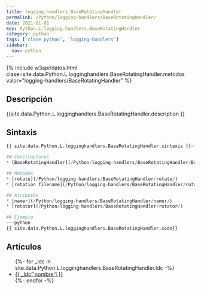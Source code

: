 ```yaml
---
title: logging.handlers.BaseRotatingHandler
permalink: /Python/logging-handlers/BaseRotatingHandler/
date: 2021-01-01
key: Python.L.logging.handlers.BaseRotatingHandler
category: python
tags: ['clase python', 'logging-handlers']
sidebar: 
  nav: python
---
```


{% include w3api/datos.html clase=site.data.Python.L.logginghandlers.BaseRotatingHandler.metodos valor="logging-handlers/BaseRotatingHandler" %}

## Descripción
{{site.data.Python.L.logginghandlers.BaseRotatingHandler.description }}

## Sintaxis
~~~python
{{ site.data.Python.L.logginghandlers.BaseRotatingHandler.sintaxis }}~~~

## Constructores
* [BaseRotatingHandler](/Python/logging-handlers/BaseRotatingHandler/BaseRotatingHandler/)

## Métodos
* [rotate](/Python/logging-handlers/BaseRotatingHandler/rotate/)
* [rotation_filename](/Python/logging-handlers/BaseRotatingHandler/rotation_filename/)

## Atributos
* [namer](/Python/logging-handlers/BaseRotatingHandler/namer/)
* [rotator](/Python/logging-handlers/BaseRotatingHandler/rotator/)

## Ejemplo
~~~python
{{ site.data.Python.L.logginghandlers.BaseRotatingHandler.code}}
~~~

## Artículos
<ul>
{%- for _ldc in site.data.Python.L.logginghandlers.BaseRotatingHandler.ldc -%}
   <li>
       <a href="{{_ldc['url'] }}">{{ _ldc['nombre'] }}</a>
   </li>
{%- endfor -%}
</ul>
